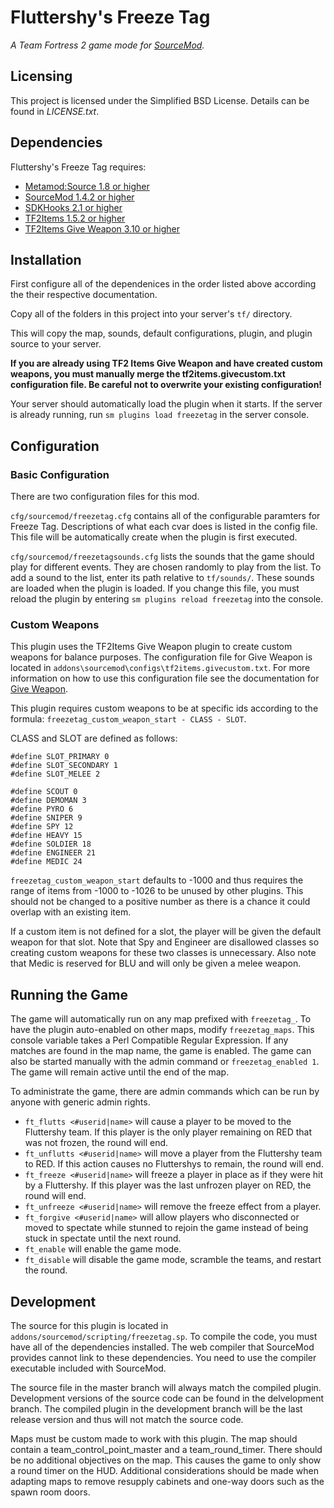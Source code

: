 # Fluttershy's Freeze Tag
_A Team Fortress 2 game mode for [SourceMod](http://www.sourcemod.net/)._

## Licensing
This project is licensed under the Simplified BSD License. Details can be found in _LICENSE.txt_.

## Dependencies
Fluttershy's Freeze Tag requires:

* [Metamod:Source 1.8 or higher](http://www.sourcemm.net/)
* [SourceMod 1.4.2 or higher](http://www.sourcemod.net/downloads.php)
* [SDKHooks 2.1 or higher](http://forums.alliedmods.net/showthread.php?t=106748)
* [TF2Items 1.5.2 or higher](https://forums.alliedmods.net/showthread.php?t=115100)
* [TF2Items Give Weapon 3.10 or higher](http://forums.alliedmods.net/showthread.php?t=141962)

## Installation
First configure all of the dependenices in the order listed above according the their respective documentation.

Copy all of the folders in this project into your server's `tf/` directory.

This will copy the map, sounds, default configurations, plugin, and plugin source to your server.

**If you are already using TF2 Items Give Weapon and have created custom weapons, you must manually merge the tf2items.givecustom.txt configuration file. Be careful not to overwrite your existing configuration!**

Your server should automatically load the plugin when it starts. If the server is already running, run `sm plugins load freezetag` in the server console.

## Configuration
### Basic Configuration
There are two configuration files for this mod.

`cfg/sourcemod/freezetag.cfg` contains all of the configurable paramters for Freeze Tag. Descriptions of what each cvar does is listed in the config file. This file will be automatically create when the plugin is first executed.

`cfg/sourcemod/freezetagsounds.cfg` lists the sounds that the game should play for different events. They are chosen randomly to play from the list. To add a sound to the list, enter its path relative to `tf/sounds/`. These sounds are loaded when the plugin is loaded. If you change this file, you must reload the plugin by entering `sm plugins reload freezetag` into the console.

### Custom Weapons
This plugin uses the TF2Items Give Weapon plugin to create custom weapons for balance purposes. The configuration file for Give Weapon is located in `addons\sourcemod\configs\tf2items.givecustom.txt`. For more information on how to use this configuration file see the documentation for [Give Weapon](ttp://forums.alliedmods.net/showthread.php?t=141962).

This plugin requires custom weapons to be at specific ids according to the formula: `freezetag_custom_weapon_start - CLASS - SLOT`.

CLASS and SLOT are defined as follows:

    #define SLOT_PRIMARY 0
    #define SLOT_SECONDARY 1
    #define SLOT_MELEE 2
    
    #define SCOUT 0
    #define DEMOMAN 3
    #define PYRO 6
    #define SNIPER 9
    #define SPY 12
    #define HEAVY 15
    #define SOLDIER 18
    #define ENGINEER 21
    #define MEDIC 24

`freezetag_custom_weapon_start` defaults to -1000 and thus requires the range of items from -1000 to -1026 to be unused by other plugins. This should not be changed to a positive number as there is a chance it could overlap with an existing item.

If a custom item is not defined for a slot, the player will be given the default weapon for that slot. Note that Spy and Engineer are disallowed classes so creating custom weapons for these two classes is unnecessary. Also note that Medic is reserved for BLU and will only be given a melee weapon.

## Running the Game
The game will automatically run on any map prefixed with `freezetag_`. To have the plugin auto-enabled on other maps, modify `freezetag_maps`. This console variable takes a Perl Compatible Regular Expression. If any matches are found in the map name, the game is enabled. The game can also be started manually with the admin command or `freezetag_enabled 1`. The game will remain active until the end of the map.

To administrate the game, there are admin commands which can be run by anyone with generic admin rights.

* `ft_flutts <#userid|name>` will cause a player to be moved to the Fluttershy team. If this player is the only player remaining on RED that was not frozen, the round will end.
* `ft_unflutts <#userid|name>` will move a player from the Fluttershy team to RED. If this action causes no Fluttershys to remain, the round will end.
* `ft_freeze <#userid|name>` will freeze a player in place as if they were hit by a Fluttershy. If this player was the last unfrozen player on RED, the round will end.
* `ft_unfreeze <#userid|name>` will remove the freeze effect from a player.
* `ft_forgive <#userid|name>` will allow players who disconnected or moved to spectate while stunned to rejoin the game instead of being stuck in spectate until the next round.
* `ft_enable` will enable the game mode.
* `ft_disable` will disable the game mode, scramble the teams, and restart the round.

## Development

The source for this plugin is located in `addons/sourcemod/scripting/freezetag.sp`. To compile the code, you must have all of the dependencies installed. The web compiler that SourceMod provides cannot link to these dependencies. You need to use the compiler executable included with SourceMod.

The source file in the master branch will always match the compiled plugin. Development versions of the source code can be found in the delvelopment branch. The compiled plugin in the development branch will be the last release version and thus will not match the source code.

Maps must be custom made to work with this plugin. The map should contain a team_control_point_master and a team_round_timer. There should be no additional objectives on the map. This causes the game to only show a round timer on the HUD. Additional considerations should be made when adapting maps to remove resupply cabinets and one-way doors such as the spawn room doors.
